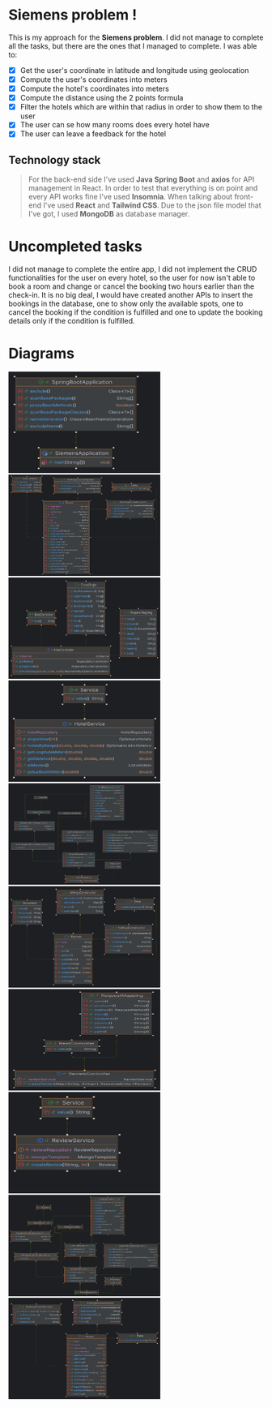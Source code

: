 # Siemens problem !

This is my approach for the  **Siemens problem**. I did not manage to complete all the tasks, but there are the ones that I managed to complete.
I was able to:

 - [x] Get the user's coordinate in latitude and longitude using geolocation
 - [x] Compute the user's coordinates into meters
 - [x] Compute the hotel's coordinates into meters
 - [x] Compute the distance using the 2 points formula
 - [x] Filter the hotels which are within that radius in order to show them to the user
 - [x] The user can se how many rooms does every hotel have
 - [x] The user can leave a feedback for the hotel

 ## Technology stack

>For the back-end side I've used **Java Spring Boot** and **axios** for API management in React. 
>In order to test that everything is on point and every API works fine I've used **Insomnia**. 
>When talking about front-end I've used **React**
and **Tailwind CSS**. 
>Due to the json file model that I've got, I used **MongoDB** as database manager.


# Uncompleted tasks

I did not manage to complete the entire app, I did not implement the CRUD functionalities for the user on every hotel, so the user for now isn't able to book a room and change or cancel the booking two hours earlier than the check-in.
It is no big deal, I would have created another APIs to insert the bookings in the database, one to show only the available spots, one to cancel the booking if the condition is fulfilled and one to update the booking details only if the condition is fulfilled.



# Diagrams

<img src="./diagrams/SiemensApplication.png" alt="App" width="300" height="200">

<img src="./diagrams/Hotel.png" alt="HotelModel" width="300" height="200">
<img src="./diagrams/HotelController.png" alt="HotelController" width="300" height="200">
<img src="./diagrams/HotelService.png" alt="HotelService" width="300" height="200">
<img src="./diagrams/HotelRepository.png" alt="HotelRepo" width="300" height="200">

<img src="./diagrams/Review.png" alt="ReviewModedl" width="300" height="200">
<img src="./diagrams/ReviewController.png" alt="ReviewController" width="300" height="200">
<img src="./diagrams/ReviewService.png" alt="ReviewService" width="300" height="200">
<img src="./diagrams/ReviewRepository.png" alt="ReviewRepo" width="300" height="200">

<img src="./diagrams/Room.png" alt="Room" width="300" height="200">





